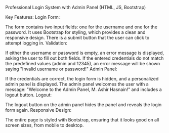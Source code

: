 Professional Login System with Admin Panel (HTML, JS, Bootstrap)

Key Features:
Login Form:

The form contains two input fields: one for the username and one for the password.
It uses Bootstrap for styling, which provides a clean and responsive design.
There is a submit button that the user can click to attempt logging in.
Validation:

If either the username or password is empty, an error message is displayed, asking the user to fill out both fields.
If the entered credentials do not match the predefined values (admin and 12345), an error message will be shown saying "Invalid username or password!"
Admin Panel:

If the credentials are correct, the login form is hidden, and a personalized admin panel is displayed.
The admin panel welcomes the user with a message: "Welcome to the Admin Panel, M. Ashir Hasnain!" and includes a logout button.
Logout:

The logout button on the admin panel hides the panel and reveals the login form again.
Responsive Design:

The entire page is styled with Bootstrap, ensuring that it looks good on all screen sizes, from mobile to desktop.